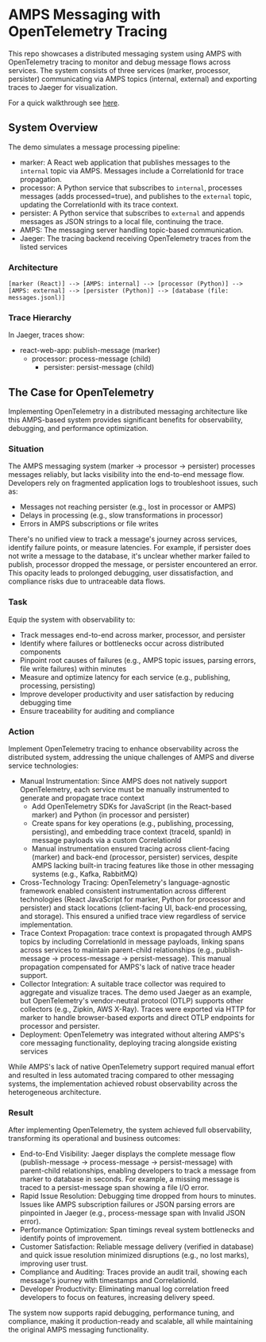 # AMPS Messaging with OpenTelemetry Tracing

This repo showcases a distributed messaging system using AMPS with OpenTelemetry tracing to monitor and debug message flows across services. The system consists of three services (marker, processor, persister) communicating via AMPS topics (internal, external) and exporting traces to Jaeger for visualization.

For a quick walkthrough see [here](demo.md).

## System Overview

The demo simulates a message processing pipeline:

- marker: A React web application that publishes messages to the `internal` topic via AMPS. Messages include a CorrelationId for trace propagation.
- processor: A Python service that subscribes to `internal`, processes messages (adds processed=true), and publishes to the `external` topic, updating the CorrelationId with its trace context.
- persister: A Python service that subscribes to `external` and appends messages as JSON strings to a local file, continuing the trace.
- AMPS: The messaging server handling topic-based communication.
- Jaeger: The tracing backend receiving OpenTelemetry traces from the listed services

### Architecture

```
[marker (React)] --> [AMPS: internal] --> [processor (Python)] --> [AMPS: external] --> [persister (Python)] --> [database (file: messages.jsonl)]
```

### Trace Hierarchy

In Jaeger, traces show:

- react-web-app: publish-message (marker)
  - processor: process-message (child)
    - persister: persist-message (child)

## The Case for OpenTelemetry

Implementing OpenTelemetry in a distributed messaging architecture like this AMPS-based system provides significant benefits for observability, debugging, and performance optimization.

### Situation

The AMPS messaging system (marker -> processor -> persister) processes messages reliably, but lacks visibility into the end-to-end message flow. Developers rely on fragmented application logs to troubleshoot issues, such as:

- Messages not reaching persister (e.g., lost in processor or AMPS)
- Delays in processing (e.g., slow transformations in processor)
- Errors in AMPS subscriptions or file writes

There's no unified view to track a message's journey across services, identify failure points, or measure latencies. For example, if persister does not write a message to the database, it's unclear whether marker failed to publish, processor dropped the message, or persister encountered an error. This opacity leads to prolonged debugging, user dissatisfaction, and compliance risks due to untraceable data flows.

### Task

Equip the system with observability to:

- Track messages end-to-end across marker, processor, and persister
- Identify where failures or bottlenecks occur across distributed components
- Pinpoint root causes of failures (e.g., AMPS topic issues, parsing errors, file write failures) within minutes
- Measure and optimize latency for each service (e.g., publishing, processing, persisting)
- Improve developer productivity and user satisfaction by reducing debugging time
- Ensure traceability for auditing and compliance

### Action

Implement OpenTelemetry tracing to enhance observability across the distributed system, addressing the unique challenges of AMPS and diverse service technologies:

- Manual Instrumentation: Since AMPS does not natively support OpenTelemetry, each service must be manually instrumented to generate and propagate trace context
  - Add OpenTelemetry SDKs for JavaScript (in the React-based marker) and Python (in processor and persister)
  - Create spans for key operations (e.g., publishing, processing, persisting), and embedding trace context (traceId, spanId) in message payloads via a custom CorrelationId
  - Manual instrumentation ensured tracing across client-facing (marker) and back-end (processor, persister) services, despite AMPS lacking built-in tracing features like those in other messaging systems (e.g., Kafka, RabbitMQ)
- Cross-Technology Tracing: OpenTelemetry's language-agnostic framework enabled consistent instrumentation across different technologies (React JavaScript for marker, Python for processor and persister) and stack locations (client-facing UI, back-end processing, and storage). This ensured a unified trace view regardless of service implementation.
- Trace Context Propagation: trace context is propagated through AMPS topics by including CorrelationId in message payloads, linking spans across services to maintain parent-child relationships (e.g., publish-message -> process-message -> persist-message). This manual propagation compensated for AMPS's lack of native trace header support.
- Collector Integration: A suitable trace collector was required to aggregate and visualize traces. The demo used Jaeger as an example, but OpenTelemetry's vendor-neutral protocol (OTLP) supports other collectors (e.g., Zipkin, AWS X-Ray). Traces were exported via HTTP for marker to handle browser-based exports and direct OTLP endpoints for processor and persister.
- Deployment: OpenTelemetry was integrated without altering AMPS's core messaging functionality, deploying tracing alongside existing services

While AMPS's lack of native OpenTelemetry support required manual effort and resulted in less automated tracing compared to other messaging systems, the implementation achieved robust observability across the heterogeneous architecture.

### Result

After implementing OpenTelemetry, the system achieved full observability, transforming its operational and business outcomes:

- End-to-End Visibility: Jaeger displays the complete message flow (publish-message -> process-message -> persist-message) with parent-child relationships, enabling developers to track a message from marker to database in seconds. For example, a missing message is traced to a persist-message span showing a file I/O error.
- Rapid Issue Resolution: Debugging time dropped from hours to minutes. Issues like AMPS subscription failures or JSON parsing errors are pinpointed in Jaeger (e.g., process-message span with Invalid JSON error).
- Performance Optimization: Span timings reveal system bottlenecks and identify points of improvement.
- Customer Satisfaction: Reliable message delivery (verified in database) and quick issue resolution minimized disruptions (e.g., no lost marks), improving user trust.
- Compliance and Auditing: Traces provide an audit trail, showing each message's journey with timestamps and CorrelationId.
- Developer Productivity: Eliminating manual log correlation freed developers to focus on features, increasing delivery speed.

The system now supports rapid debugging, performance tuning, and compliance, making it production-ready and scalable, all while maintaining the original AMPS messaging functionality.
